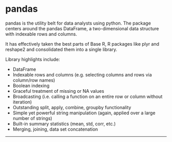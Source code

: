 pandas
============
pandas is the utility belt for data analysts using python. The package centers around the pandas DataFrame, a two-dimensional data structure with indexable rows and columns. 

It has effectively taken the best parts of Base R, R packages like plyr and reshape2 and consolidated them into a single library.

Library highlights include:
- DataFrame
- Indexable rows and columns (e.g. selecting columns and rows via column/row names)
- Boolean indexing
- Graceful treatment of missing or NA values
- Broadcasting (i.e. calling a function on an entire row or column without iteration)
- Outstanding split, apply, combine, groupby functionality
- Simple yet powerful string manipulation (again, applied over a large number of strings)
- Built-in summary statistics (mean, std, corr, etc.)
- Merging, joining, data set concatenation

<hr>
